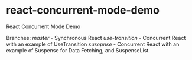 # react-concurrent-mode-demo
React Concurrent Mode Demo

Branches:
*master* - Synchronous React
*use-transition* - Concurrent React with an example of UseTransition
*susepnse* - Concurrent React with an example of Suspense for Data Fetching, and SuspenseList.
